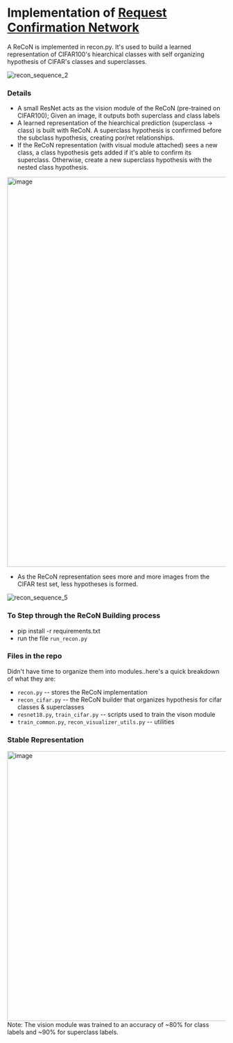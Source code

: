 # Implementation of [Request Confirmation Network](https://ceur-ws.org/Vol-1583/CoCoNIPS_2015_paper_6.pdf)

A ReCoN is implemented in recon.py. It's used to build a learned representation of CIFAR100's hiearchical classes with self organizing hypothesis of CIFAR's classes and superclasses.

![recon_sequence_2](https://github.com/user-attachments/assets/597e117f-320d-4b79-9508-2acdf9653330)

### Details
* A small ResNet acts as the vision module of the ReCoN (pre-trained on CIFAR100); Given an image, it outputs both superclass and class labels
* A learned representation of the hiearchical prediction (superclass -> class) is built with ReCoN. A superclass hypothesis is confirmed before the subclass hypothesis, creating por/ret relationships.
* If the ReCoN representation (with visual module attached) sees a new class, a class hypothesis gets added if it's able to confirm its superclass. Otherwise, create a new superclass hypothesis with the nested class hypothesis.
  
<img width="1304" height="897" alt="image" src="https://github.com/user-attachments/assets/9c0c1fef-277b-42c8-a9b0-1d244dcee588" />

* As the ReCoN representation sees more and more images from the CIFAR test set, less hypotheses is formed.

![recon_sequence_5](https://github.com/user-attachments/assets/d5be8454-de55-4af1-9ba1-f27467821119)

### To Step through the ReCoN Building process
* pip install -r requirements.txt
* run the file `run_recon.py`

### Files in the repo
Didn't have time to organize them into modules..here's a quick breakdown of what they are:
* `recon.py` -- stores the ReCoN implementation 
* `recon_cifar.py` -- the ReCoN builder that organizes hypothesis for cifar classes & superclasses
* `resnet18.py`, `train_cifar.py` -- scripts used to train the vison module
* `train_common.py`, `recon_visualizer_utils.py` -- utilities

### Stable Representation
<img width="863" height="621" alt="image" src="https://github.com/user-attachments/assets/70b5d155-f135-41b2-900e-82a70ea34aed" />
Note: The vision module was trained to an accuracy of ~80% for class labels and ~90% for superclass labels.

